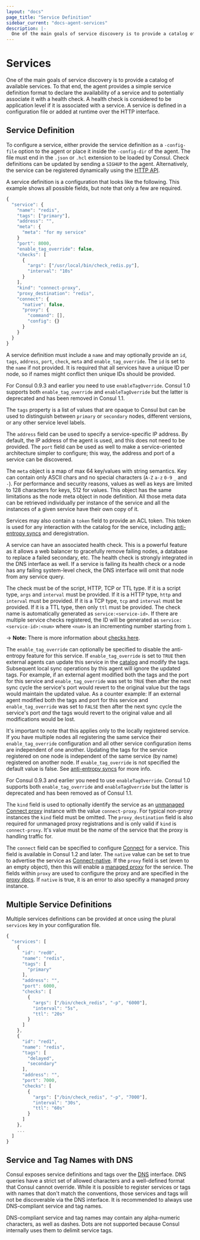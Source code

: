 ```yaml
---
layout: "docs"
page_title: "Service Definition"
sidebar_current: "docs-agent-services"
description: |-
  One of the main goals of service discovery is to provide a catalog of available services. To that end, the agent provides a simple service definition format to declare the availability of a service and to potentially associate it with a health check. A health check is considered to be application level if it is associated with a service. A service is defined in a configuration file or added at runtime over the HTTP interface.
---
```


# Services

One of the main goals of service discovery is to provide a catalog of available
services. To that end, the agent provides a simple service definition format
to declare the availability of a service and to potentially associate it with
a health check. A health check is considered to be application level if it is
associated with a service. A service is defined in a configuration file
or added at runtime over the HTTP interface.

## Service Definition

To configure a service, either provide the service definition as a `-config-file` option to
the agent or place it inside the `-config-dir` of the agent. The file
must end in the `.json` or `.hcl` extension to be loaded by Consul. Check
definitions can be updated by sending a `SIGHUP` to the agent.
Alternatively, the service can be registered dynamically using the [HTTP
API](/api/index.html).

A service definition is a configuration that looks like the following. This
example shows all possible fields, but note that only a few are required.

```javascript
{
  "service": {
    "name": "redis",
    "tags": ["primary"],
    "address": "",
    "meta": {
      "meta": "for my service"
    }
    "port": 8000,
    "enable_tag_override": false,
    "checks": [
      {
        "args": ["/usr/local/bin/check_redis.py"],
        "interval": "10s"
      }
    ],
    "kind": "connect-proxy",
    "proxy_destination": "redis",
    "connect": {
      "native": false,
      "proxy": {
        "command": [],
        "config": {}
      }
    }
  }
}
```

A service definition must include a `name` and may optionally provide an
`id`, `tags`, `address`, `port`, `check`, `meta` and `enable_tag_override`.
The `id` is set to the `name` if not provided. It is required that all
services have a unique ID per node, so if names might conflict then
unique IDs should be provided.

For Consul 0.9.3 and earlier you need to use `enableTagOverride`. Consul 1.0
supports both `enable_tag_override` and `enableTagOverride` but the latter is
deprecated and has been removed in Consul 1.1.

The `tags` property is a list of values that are opaque to Consul but
can be used to distinguish between `primary` or `secondary` nodes,
different versions, or any other service level labels.

The `address` field can be used to specify a service-specific IP address. By
default, the IP address of the agent is used, and this does not need to be provided.
The `port` field can be used as well to make a service-oriented architecture
simpler to configure; this way, the address and port of a service can
be discovered.

The `meta` object is a map of max 64 key/values with string semantics. Key can contain
only ASCII chars and no special characters (`A-Z` `a-z` `0-9` `_` and `-`).
For performance and security reasons, values as well as keys are limited to 128
characters for keys, 512 for values. This object has the same limitations as the node
meta object in node definition.
All those meta data can be retrieved individually per instance of the service
and all the instances of a given service have their own copy of it.

Services may also contain a `token` field to provide an ACL token. This token is
used for any interaction with the catalog for the service, including
[anti-entropy syncs](/docs/internals/anti-entropy.html) and deregistration.

A service can have an associated health check. This is a powerful feature as
it allows a web balancer to gracefully remove failing nodes, a database
to replace a failed secondary, etc. The health check is strongly integrated in
the DNS interface as well. If a service is failing its health check or a
node has any failing system-level check, the DNS interface will omit that
node from any service query.

The check must be of the script, HTTP, TCP or TTL type. If it is a script type,
`args` and `interval` must be provided. If it is a HTTP type, `http` and
`interval` must be provided. If it is a TCP type, `tcp` and `interval` must be
provided. If it is a TTL type, then only `ttl` must be provided. The check name
is automatically generated as `service:<service-id>`. If there are multiple
service checks registered, the ID will be generated as
`service:<service-id>:<num>` where `<num>` is an incrementing number starting
from `1`.

-> **Note:** There is more information about [checks here](/docs/agent/checks.html).

The `enable_tag_override` can optionally be specified to disable the
anti-entropy feature for this service. If `enable_tag_override` is set to
`TRUE` then external agents can update this service in the
[catalog](/api/catalog.html) and modify the tags. Subsequent
local sync operations by this agent will ignore the updated tags. For
example, if an external agent modified both the tags and the port for
this service and `enable_tag_override` was set to `TRUE` then after the next
sync cycle the service's port would revert to the original value but the
tags would maintain the updated value. As a counter example: If an
external agent modified both the tags and port for this service and
`enable_tag_override` was set to `FALSE` then after the next sync cycle the
service's port _and_ the tags would revert to the original value and all
modifications would be lost.

It's important to note that this applies only to the locally registered
service. If you have multiple nodes all registering the same service
their `enable_tag_override` configuration and all other service
configuration items are independent of one another. Updating the tags
for the service registered on one node is independent of the same
service (by name) registered on another node. If `enable_tag_override` is
not specified the default value is false. See [anti-entropy
syncs](/docs/internals/anti-entropy.html) for more info.

For Consul 0.9.3 and earlier you need to use `enableTagOverride`. Consul 1.0
supports both `enable_tag_override` and `enableTagOverride` but the latter is
deprecated and has been removed as of Consul 1.1.

The `kind` field is used to optionally identify the service as an [unmanaged
Connect proxy](/docs/connect/proxies.html#unmanaged-proxies) instance with the
value `connect-proxy`. For typical non-proxy instances the `kind` field must be
omitted. The `proxy_destination` field is also required for unmanaged proxy
registrations and is only valid if `kind` is `connect-proxy`. It's value must be
the _name_ of the service that the proxy is handling traffic for.

The `connect` field can be specified to configure
[Connect](/docs/connect/index.html) for a service. This field is available in
Consul 1.2 and later. The `native` value can be set to true to advertise the
service as [Connect-native](/docs/connect/native.html). If the `proxy` field is
set (even to an empty object), then this will enable a [managed
proxy](/docs/connect/proxies.html) for the service. The fields within `proxy`
are used to configure the proxy and are specified in the [proxy
docs](/docs/connect/proxies.html). If `native` is true, it is an error to also
specifiy a managed proxy instance.

## Multiple Service Definitions

Multiple services definitions can be provided at once using the plural
`services` key in your configuration file.

```javascript
{
  "services": [
    {
      "id": "red0",
      "name": "redis",
      "tags": [
        "primary"
      ],
      "address": "",
      "port": 6000,
      "checks": [
        {
          "args": ["/bin/check_redis", "-p", "6000"],
          "interval": "5s",
          "ttl": "20s"
        }
      ]
    },
    {
      "id": "red1",
      "name": "redis",
      "tags": [
        "delayed",
        "secondary"
      ],
      "address": "",
      "port": 7000,
      "checks": [
        {
          "args": ["/bin/check_redis", "-p", "7000"],
          "interval": "30s",
          "ttl": "60s"
        }
      ]
    },
    ...
  ]
}
```

## Service and Tag Names with DNS

Consul exposes service definitions and tags over the [DNS](/docs/agent/dns.html)
interface. DNS queries have a strict set of allowed characters and a
well-defined format that Consul cannot override. While it is possible to
register services or tags with names that don't match the conventions, those
services and tags will not be discoverable via the DNS interface. It is
recommended to always use DNS-compliant service and tag names.

DNS-compliant service and tag names may contain any alpha-numeric characters, as
well as dashes. Dots are not supported because Consul internally uses them to
delimit service tags.
